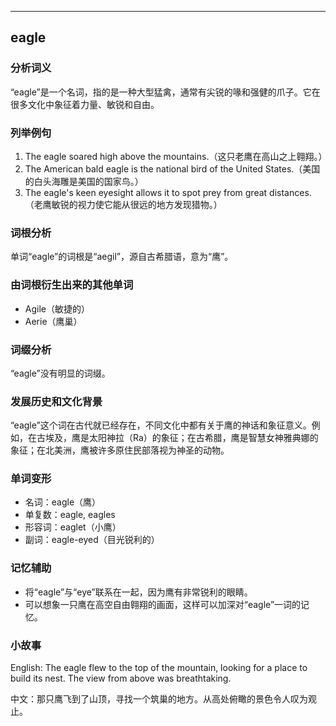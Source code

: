 
---------------
## eagle
### 分析词义
“eagle”是一个名词，指的是一种大型猛禽，通常有尖锐的喙和强健的爪子。它在很多文化中象征着力量、敏锐和自由。

### 列举例句
1. The eagle soared high above the mountains.（这只老鹰在高山之上翱翔。）
2. The American bald eagle is the national bird of the United States.（美国的白头海雕是美国的国家鸟。）
3. The eagle's keen eyesight allows it to spot prey from great distances.（老鹰敏锐的视力使它能从很远的地方发现猎物。）

### 词根分析
单词“eagle”的词根是“aegil”，源自古希腊语，意为“鹰”。

### 由词根衍生出来的其他单词
- Agile（敏捷的）
- Aerie（鹰巢）

### 词缀分析
“eagle”没有明显的词缀。

### 发展历史和文化背景
“eagle”这个词在古代就已经存在，不同文化中都有关于鹰的神话和象征意义。例如，在古埃及，鹰是太阳神拉（Ra）的象征；在古希腊，鹰是智慧女神雅典娜的象征；在北美洲，鹰被许多原住民部落视为神圣的动物。

### 单词变形
- 名词：eagle（鹰）
- 单复数：eagle, eagles
- 形容词：eaglet（小鹰）
- 副词：eagle-eyed（目光锐利的）

### 记忆辅助
- 将“eagle”与“eye”联系在一起，因为鹰有非常锐利的眼睛。
- 可以想象一只鹰在高空自由翱翔的画面，这样可以加深对“eagle”一词的记忆。

### 小故事
English: The eagle flew to the top of the mountain, looking for a place to build its nest. The view from above was breathtaking.

中文：那只鹰飞到了山顶，寻找一个筑巢的地方。从高处俯瞰的景色令人叹为观止。

